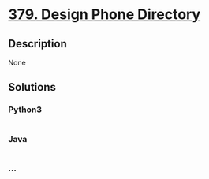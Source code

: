 # [379. Design Phone Directory](https://leetcode.com/problems/design-phone-directory)

## Description
None


## Solutions


### Python3

```python

```

### Java

```java

```

### ...
```

```
